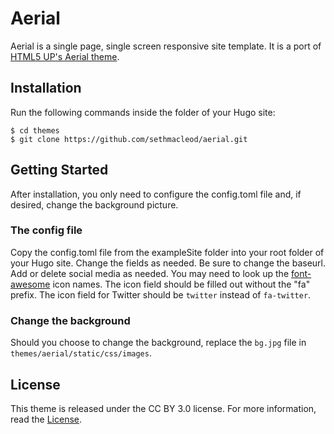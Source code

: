 # Aerial

Aerial is a single page, single screen responsive site template. It is a port of [HTML5 UP's Aerial theme](https://html5up.net/aerial). 

## Installation

Run the following commands inside the folder of your Hugo site:

	$ cd themes
	$ git clone https://github.com/sethmacleod/aerial.git

## Getting Started

After installation, you only need to configure the config.toml file and, if desired, change the background picture.

### The config file

Copy the config.toml file from the exampleSite folder into your root folder of your Hugo site. Change the fields as needed. Be sure to change the baseurl. Add or delete social media as needed. You may need to look up the [font-awesome](http://fontawesome.io/) icon names. The icon field should be filled out without the "fa" prefix. The icon field for Twitter should be `twitter` instead of `fa-twitter`.

### Change the background

Should you choose to change the background, replace the `bg.jpg` file in `themes/aerial/static/css/images`.

## License

This theme is released under the CC BY 3.0 license. For more information, read the [License](https://github.com/sethmacleod/aerial/blob/master/LICENSE.md).
